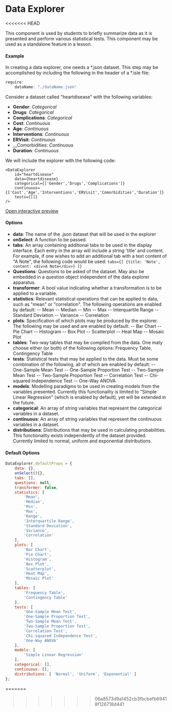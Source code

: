 # Data Explorer
<<<<<<< HEAD

This component is used by students to briefly summarize data as it is presented and perform various statistical tests. This component may be used as a standalone feature in a lesson. 

#### Example

In creating a data explorer, one needs a *.json dataset. This step may be accomplished by including the following in the header of a *.isle file:

``` js
require:
	dataName: "./dataName.json"
```

Consider a dataset called "heartdisease" with the following variables:
* __Gender__: _Categorical_
* __Drugs__: _Categorical_
* __Complications__: _Categorical_
* __Cost__: _Continuous_
* __Age__: _Continuous_
* __Interventions__: _Continuous_
* __ERVisit__: _Continuous_
* __Comorbidities: _Continuous_
* __Duration__: _Continuous_

We will include the explorer with the following code:

``` js, eval=FALSE
<DataExplorer 
    id="heartdisease"
	data={heartdisease} 
	categorical={['Gender','Drugs','Complications']}
	continuous={['Cost','Age','Interventions','ERVisit','Comorbidities','Duration']}
	tests={[]}
/>
```

[Open interactive preview](https://isle.heinz.cmu.edu/components/data-explorer/)

#### Options

* __data__: The name of the .json dataset that will be used in the explorer
* __onSelect__: A function to be passed.
* __tabs__: An array containing additional tabs to be used in the display interface. Each entry in the array will include a string 'title' and content. For example, if one wishes to add an additional tab with a text content of "A Note", the following code would be used: ```tabs={[ {title: 'Note', content: <div>A Note</div>} ]}```
* __Questions__: Questions to be asked of the dataset. May also be embedded in a question object independent of the data explorer apparatus.
* __transformer__: A bool value indicating whether a transformation is to be applied to a variable.
* __statistics__: Relevant statistical operations that can be applied to data, such as "mean" or "correlation". The following operations are enabled by default:
-- Mean
-- Median
-- Min
-- Max
-- Interquartile Range
-- Standard Deviation
-- Variance
-- Correlation
* __plots__: Specification of which plots may be produced by the explorer. The following may be used and are enabled by default:
-- Bar Chart
-- Pie Chart
-- Histogram
-- Box Plot
-- Scatterplot
-- Heat Map
-- Mosaic Plot
* __tables__: Two-way tables that may be compiled from the data. One maty choose either (or both) of the following options: Frequency Table, Contingency Table
* __tests__: Statistical tests that may be applied to the data. Must be some combination of the following, all of which are enabled by default:
-- One-Sample Mean Test
-- One-Sample Proportion Test
-- Two-Sample Mean Test
-- Two-Sample Proportion Test
-- Correlation Test
-- Chi-squared Independence Test
-- One-Way ANOVA
* __models__: Modelling paradigms to be used in creating models from the variables presented. Currently this functionality is limited to "Simple Linear Regression" (which is enabled by default), yet will be extended in the future.
* __categorical__: An array of string variables that represent the categorical variables in a dataset.
* __continuous__: An array of string variables that represent the continuous variables in a dataset.
* __distributions__: Distributions that may be used in calculating probabilities. This functionality exists independently of the dataset provided. Currently limited to normal, uniform and exponential distributions.

#### Default Options

``` js
DataExplorer.defaultProps = {
	data: {},
	onSelect(){},
	tabs: [],
	questions: null,
	transformer: false,
	statistics: [
		'Mean',
		'Median',
		'Min',
		'Max',
		'Range',
		'Interquartile Range',
		'Standard Deviation',
		'Variance',
		'Correlation'
	],
	plots: [
		'Bar Chart',
		'Pie Chart',
		'Histogram',
		'Box Plot',
		'Scatterplot',
		'Heat Map',
		'Mosaic Plot'
	],
	tables: [
		'Frequency Table',
		'Contingency Table'
	],
	tests: [
		'One-Sample Mean Test',
		'One-Sample Proportion Test',
		'Two-Sample Mean Test',
		'Two-Sample Proportion Test',
		'Correlation Test',
		'Chi-squared Independence Test',
		'One-Way ANOVA'
	],
	models: [
		'Simple Linear Regression'
	],
	categorical: [],
	continuous: [],
	distributions: [ 'Normal', 'Uniform', 'Exponential' ]
};
```
=======
>>>>>>> 06a8573d9a1452cb3fbcbefb69418f126718d441
